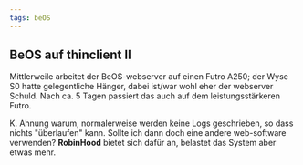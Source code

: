 ```yaml
---
tags: beOS
---
```

## BeOS auf thinclient II
Mittlerweile arbeitet der BeOS-webserver auf einen Futro A250; der Wyse S0 hatte gelegentliche Hänger, dabei ist/war wohl eher der webserver Schuld. Nach ca. 5 Tagen passiert das auch auf dem leistungsstärkeren Futro.

K. Ahnung warum, normalerweise werden keine Logs geschrieben, so dass nichts "überlaufen" kann. Sollte ich dann doch eine andere web-software verwenden? **RobinHood** bietet sich dafür an, belastet das System aber etwas mehr. 
